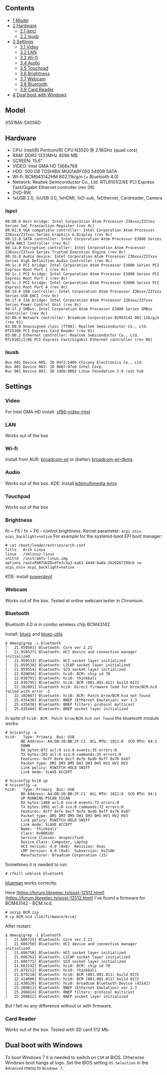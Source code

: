 ## Contents

*   [1 Model](#Model)
*   [2 Hardware](#Hardware)
    *   [2.1 lspci](#lspci)
    *   [2.2 lsusb](#lsusb)
*   [3 Settings](#Settings)
    *   [3.1 Video](#Video)
    *   [3.2 LAN](#LAN)
    *   [3.3 Wi-fi](#Wi-fi)
    *   [3.4 Audio](#Audio)
    *   [3.5 Touchpad](#Touchpad)
    *   [3.6 Brightness](#Brightness)
    *   [3.7 Webcam](#Webcam)
    *   [3.8 Bluetooth](#Bluetooth)
    *   [3.9 Card Reader](#Card_Reader)
*   [4 Dual boot with Windows](#Dual_boot_with_Windows)

## Model

X551MA-SX056D

## Hardware

*   CPU: Intel(R) Pentium(R) CPU N3520 @ 2.16GHz (quad core)
*   RAM: DDR3 1333MHz 4096 MB
*   SCREEN: 15.6"
*   VIDEO: Intel GMA HD 1366x768
*   HDD: 500 GB TOSHIBA MQ01ABF050 5400R SATA
*   Wi-fi: BCM943142HM 802.11b/g/n (+ Bluetooth 4.0)
*   Network: Realtek Semiconductor Co., Ltd. RTL8101/2/6E PCI Express Fast/Gigabit Ethernet controller (rev 06)
*   DVD-RW
*   1xUSB 2.0, 1xUSB 3.0, 1xHDMI, 1xD-sub, 1xEthernet, Cardreader, Camera

### lspci

```
00:00.0 Host bridge: Intel Corporation Atom Processor Z36xxx/Z37xxx Series SoC Transaction Register (rev 0c)
00:02.0 VGA compatible controller: Intel Corporation Atom Processor Z36xxx/Z37xxx Series Graphics & Display (rev 0c)
00:13.0 SATA controller: Intel Corporation Atom Processor E3800 Series SATA AHCI Controller (rev 0c)
00:1a.0 Encryption controller: Intel Corporation Atom Processor Z36xxx/Z37xxx Series Trusted Execution Engine (rev 0c)
00:1b.0 Audio device: Intel Corporation Atom Processor Z36xxx/Z37xxx Series High Definition Audio Controller (rev 0c)
00:1c.0 PCI bridge: Intel Corporation Atom Processor E3800 Series PCI Express Root Port 1 (rev 0c)
00:1c.1 PCI bridge: Intel Corporation Atom Processor E3800 Series PCI Express Root Port 2 (rev 0c)
00:1c.3 PCI bridge: Intel Corporation Atom Processor E3800 Series PCI Express Root Port 4 (rev 0c)
00:1d.0 USB controller: Intel Corporation Atom Processor Z36xxx/Z37xxx Series USB EHCI (rev 0c)
00:1f.0 ISA bridge: Intel Corporation Atom Processor Z36xxx/Z37xxx Series Power Control Unit (rev 0c)
00:1f.3 SMBus: Intel Corporation Atom Processor E3800 Series SMBus Controller (rev 0c)
02:00.0 Network controller: Broadcom Corporation BCM43142 802.11b/g/n (rev 01)
03:00.0 Unassigned class [ff00]: Realtek Semiconductor Co., Ltd. RTS5286 PCI Express Card Reader (rev 01)
03:00.2 Ethernet controller: Realtek Semiconductor Co., Ltd. RTL8101/2/6E PCI Express Fast/Gigabit Ethernet controller (rev 06)

```

### lsusb

```
Bus 001 Device 005: ID 04f2:b404 Chicony Electronics Co., Ltd 
Bus 001 Device 002: ID 8087:07e6 Intel Corp. 
Bus 001 Device 001: ID 1d6b:0002 Linux Foundation 2.0 root hub

```

## Settings

### Video

For Intel GMA HD install: [xf86-video-intel](https://www.archlinux.org/packages/?name=xf86-video-intel)

### LAN

Works out of the box

### Wi-fi

Install from AUR: [broadcom-wl](https://aur.archlinux.org/packages/broadcom-wl/) or (better) [broadcom-wl-dkms](https://aur.archlinux.org/packages/broadcom-wl-dkms/)

### Audio

Works out of the box. KDE: Install [kdemultimedia-kmix](https://www.archlinux.org/packages/?name=kdemultimedia-kmix)

### Touchpad

Works out of the box

### Brightness

fn + F5 / fn + F6 - control brightness. Kernel parameter: `acpi_osi= acpi_backlight=native` For example for the systemd-boot EFI boot manager:

```
# cat /boot/loader/entries/arch.conf 
title   Arch Linux
linux   /vmlinuz-linux
initrd  /initramfs-linux.img
options root=PARTUUID=dfe3c3a3-ea61-4440-ba0a-2b29267298cb rw acpi_osi= acpi_backlight=native

```

KDE: install [powerdevil](https://www.archlinux.org/packages/?name=powerdevil)

### Webcam

Works out of the box. Tested at online webcam tester in Chromium.

### Bluetooth

Bluetooth 4.0 is in combo wireless chip BCM43142.

Install: [bluez](https://www.archlinux.org/packages/?name=bluez) and [bluez-utils](https://www.archlinux.org/packages/?name=bluez-utils)

```
$ dmesg|grep -i bluetooth
[   21.959501] Bluetooth: Core ver 2.21
[   21.959527] Bluetooth: HCI device and connection manager initialized
[   21.959533] Bluetooth: HCI socket layer initialized
[   21.959536] Bluetooth: L2CAP socket layer initialized
[   21.959554] Bluetooth: SCO socket layer initialized
[   22.020034] Bluetooth: hci0: BCM: chip id 70
[   22.036791] Bluetooth: hci0: thinkbali
[   22.036795] Bluetooth: hci0: BCM (001.001.011) build 0172
[   22.102001] bluetooth hci0: Direct firmware load for brcm/BCM.hcd failed with error -2
[   22.102007] Bluetooth: hci0: BCM: Patch brcm/BCM.hcd not found
[   25.435436] Bluetooth: BNEP (Ethernet Emulation) ver 1.3
[   25.435438] Bluetooth: BNEP filters: protocol multicast
[   25.435444] Bluetooth: BNEP socket layer initialized

```

In spite of `hci0: BCM: Patch brcm/BCM.hcd not found` the bluetooth module works:

```
# hciconfig -a
hci0:   Type: Primary  Bus: USB
       BD Address: A4:DB:30:BB:2F:C1  ACL MTU: 1021:8  SCO MTU: 64:1
       DOWN 
       RX bytes:872 acl:0 sco:0 events:35 errors:0
       TX bytes:383 acl:0 sco:0 commands:35 errors:0
       Features: 0xff 0xfe 0xcf 0xfe 0xdb 0xff 0x7b 0x87
       Packet type: DM1 DM3 DM5 DH1 DH3 DH5 HV1 HV2 HV3 
       Link policy: RSWITCH HOLD SNIFF 
       Link mode: SLAVE ACCEPT 

```

```
# hciconfig hci0 up
# hciconfig -a
hci0:   Type: Primary  Bus: USB
       BD Address: A4:DB:30:BB:2F:C1  ACL MTU: 1021:8  SCO MTU: 64:1
       UP RUNNING PSCAN ISCAN 
       RX bytes:1488 acl:0 sco:0 events:72 errors:0
       TX bytes:1091 acl:0 sco:0 commands:72 errors:0
       Features: 0xff 0xfe 0xcf 0xfe 0xdb 0xff 0x7b 0x87
       Packet type: DM1 DM3 DM5 DH1 DH3 DH5 HV1 HV2 HV3 
       Link policy: RSWITCH HOLD SNIFF 
       Link mode: SLAVE ACCEPT 
       Name: 'thinkbali'
       Class: 0x00010c
       Service Classes: Unspecified
       Device Class: Computer, Laptop
       HCI Version: 4.0 (0x6)  Revision: 0xac
       LMP Version: 4.0 (0x6)  Subversion: 0x210b
       Manufacturer: Broadcom Corporation (15)

```

Sometimes it is needed to run:

```
# rfkill unblock bluetooth

```

[blueman](https://www.archlinux.org/packages/?name=blueman) works correctly.

Here [https://forum.libreelec.tv/post-12512.html](https://forum.libreelec.tv/post-12512.html) I've found a firmware for BCM43142 - BCM.hcd.

```
# unzip BCM.zip
# cp BCM.hcd /lib/firmware/brcm/

```

After restart:

```
$ dmesg|grep -i bluetooth
[   21.606725] Bluetooth: Core ver 2.21
[   21.606750] Bluetooth: HCI device and connection manager initialized
[   21.606758] Bluetooth: HCI socket layer initialized
[   21.606762] Bluetooth: L2CAP socket layer initialized
[   21.606771] Bluetooth: SCO socket layer initialized
[   21.663192] Bluetooth: hci0: BCM: chip id 70
[   21.679212] Bluetooth: hci0: thinkbali
[   21.679218] Bluetooth: hci0: BCM (001.001.011) build 0172
[   22.414606] Bluetooth: hci0: BCM (001.001.011) build 0172
[   22.430520] Bluetooth: hci0: Broadcom Bluetooth Device (43142)
[   25.208811] Bluetooth: BNEP (Ethernet Emulation) ver 1.3
[   25.208814] Bluetooth: BNEP filters: protocol multicast
[   25.208822] Bluetooth: BNEP socket layer initialized

```

But I felt no any difference without or with firmware.

### Card Reader

Works out of the box. Tested with SD card 512 Mb.

## Dual boot with Windows

To boot Windows 7 it is needed to switch on `CSM` at BIOS. Otherwise Windows boot hangs at logo. Set the BIOS setting `OS Selection` in the `Advanced` menu to `Windows 7`.